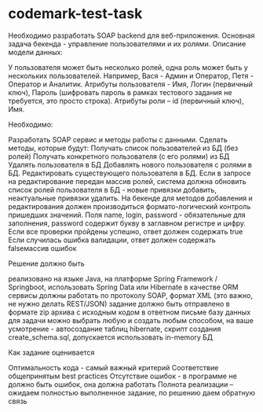 # codemark-test-task

Необходимо разработать SOAP backend для веб-приложения. Основная задача бекенда - управление пользователями и их ролями. Описание модели данных:

У пользователя может быть несколько ролей, одна роль может быть у нескольких пользователей. Например, Вася - Админ и Оператор, Петя - Оператор и Аналитик.
Атрибуты пользователя - Имя, Логин (первичный ключ), Пароль (шифровать пароль в рамках тестового задания не требуется, это просто строка).
Атрибуты роли – id (первичный ключ), Имя.


Необходимо:

Разработать SOAP сервис и методы работы с данными. Сделать методы, которые будут:
Получать список пользователей из БД (без ролей)
Получать конкретного пользователя (с его ролями) из БД
Удалять пользователя в БД
Добавлять нового пользователя с ролями в БД.
Редактировать существующего пользователя в БД. Если в запросе на редактирование передан массив ролей, система должна обновить список ролей пользователя в БД - новые привязки добавить, неактуальные привязки удалить.
На бекенде для методов добавления и редактирования должен производиться формато-логический контроль пришедших значений. Поля name, login, password - обязательные для заполнения, password содержит букву в заглавном регистре и цифру.
Если все проверки пройдены успешно, ответ должен содержать <success>true</success>
Если случилась ошибка валидации, ответ должен содержать <success>false</success><errors>массив ошибок</errors>


Решение должно быть

реализовано на языке Java, на платформе Spring Framework / Springboot, использовать Spring Data или Hibernate в качестве ORM
сервисы должны работать по протоколу SOAP, формат XML (это важно, не нужно делать REST/JSON)
задание должно быть отправлено в формате zip архива с исходным кодом в ответном письме
базу данных для задачи можно выбрать любую и создать любым способом, на ваше усмотрение - автосоздание таблиц hibernate, скрипт создания create_schema.sql, допускается использовать in-memory БД


Как задание оценивается

Оптимальность кода - самый важный критерий
Соответствие общепринятым best practices
Отсутствие ошибок - в программе не должно быть ошибок, она должна работать
Полнота реализации – ожидаем полностью выполненное задание, по решению даем обратную связь
 